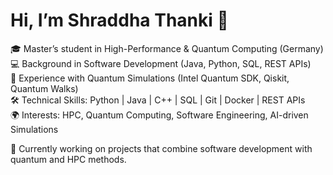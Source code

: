 # Hi, I’m Shraddha Thanki 👋

🎓 Master’s student in High-Performance & Quantum Computing (Germany)  
💻 Background in Software Development (Java, Python, SQL, REST APIs)  
🔬 Experience with Quantum Simulations (Intel Quantum SDK, Qiskit, Quantum Walks)  
🛠 Technical Skills: Python | Java | C++ | SQL | Git | Docker | REST APIs  
🌍 Interests: HPC, Quantum Computing, Software Engineering, AI-driven Simulations  

📌 Currently working on projects that combine software development with quantum and HPC methods.

<!---
coolways77/coolways77 is a ✨ special ✨ repository because its `README.md` (this file) appears on your GitHub profile.
You can click the Preview link to take a look at your changes.
--->
